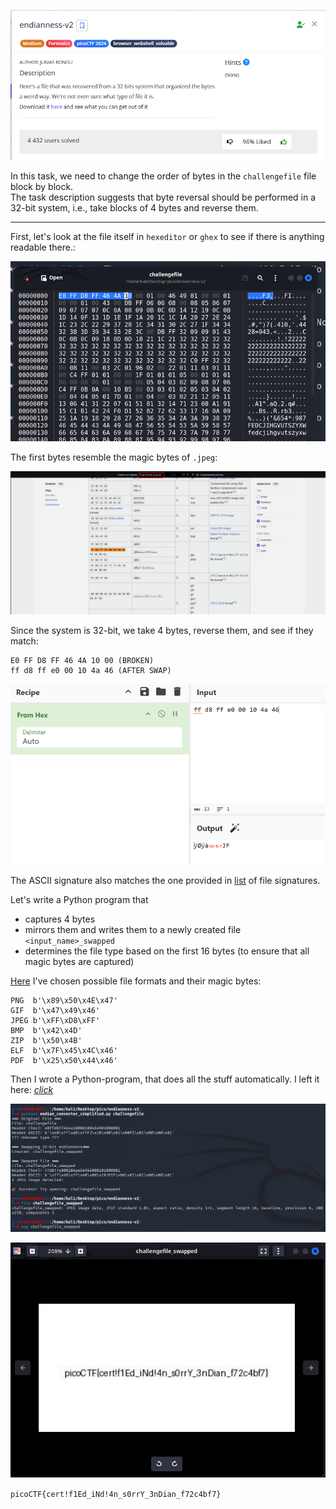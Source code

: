 ![Task desc](../assets/images/endianness-v2_image_1.png)


In this task, we need to change the order of bytes in the `challengefile` file block by block.  
The task description suggests that byte reversal should be performed in a 32-bit system, i.e., take blocks of 4 bytes and reverse them.

---

First, let's look at the file itself in `hexeditor` or `ghex` to see if there is anything readable there.:


![image_2](../assets/images/endianness-v2_image_2.png)


The first bytes resemble the magic bytes of `.jpeg`:  


![image_3](../assets/images/endianness-v2_image_3.png)


Since the system is 32-bit, we take 4 bytes, reverse them, and see if they match:  


```
E0 FF D8 FF 46 4A 10 00 (BROKEN)
ff d8 ff e0 00 10 4a 46 (AFTER SWAP)
```


![image_4](../assets/images/endianness-v2_image_4.png)


The ASCII signature also matches the one provided in [list](https://en.wikipedia.org/wiki/List_of_file_signatures) of file signatures.

Let's write a Python program that 

* captures 4 bytes
* mirrors them and writes them to a newly created file `<input_name>_swapped`
* determines the file type based on the first 16 bytes (to ensure that all magic bytes are captured)

[Here](https://en.wikipedia.org/wiki/List_of_file_signatures) I've chosen possible file formats and their magic bytes:  


```
PNG  b'\x89\x50\x4E\x47'
GIF  b'\x47\x49\x46'
JPEG b'\xFF\xD8\xFF'
BMP  b'\x42\x4D'
ZIP  b'\x50\x4B'
ELF  b'\x7F\x45\x4C\x46'
PDF  b'\x25\x50\x44\x46'
```

Then I wrote a Python-program, that does all the stuff automatically. I left it here: [*click*](../scripts/forensics/endianness-v2/endian_converter.py) 


![image_5](../assets/images/endianness-v2_image_5.png)


![image_6](../assets/images/endianness-v2_image_6.png)


`picoCTF{cert!f1Ed_iNd!4n_s0rrY_3nDian_f72c4bf7}`
